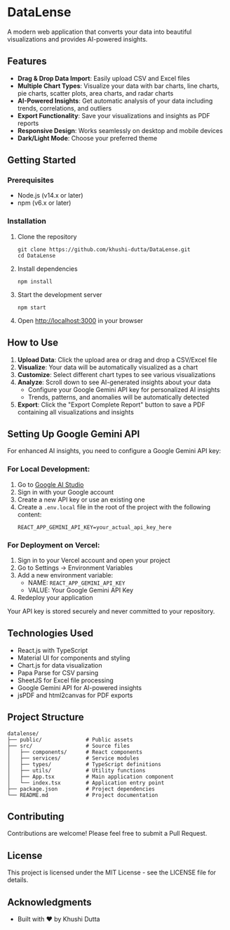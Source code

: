 # DataLense

A modern web application that converts your data into beautiful visualizations and provides AI-powered insights.

## Features

- **Drag & Drop Data Import**: Easily upload CSV and Excel files
- **Multiple Chart Types**: Visualize your data with bar charts, line charts, pie charts, scatter plots, area charts, and radar charts
- **AI-Powered Insights**: Get automatic analysis of your data including trends, correlations, and outliers
- **Export Functionality**: Save your visualizations and insights as PDF reports
- **Responsive Design**: Works seamlessly on desktop and mobile devices
- **Dark/Light Mode**: Choose your preferred theme

## Getting Started

### Prerequisites

- Node.js (v14.x or later)
- npm (v6.x or later)

### Installation

1. Clone the repository
   ```
   git clone https://github.com/khushi-dutta/DataLense.git
   cd DataLense
   ```

2. Install dependencies
   ```
   npm install
   ```

3. Start the development server
   ```
   npm start
   ```

4. Open [http://localhost:3000](http://localhost:3000) in your browser

## How to Use

1. **Upload Data**: Click the upload area or drag and drop a CSV/Excel file
2. **Visualize**: Your data will be automatically visualized as a chart
3. **Customize**: Select different chart types to see various visualizations
4. **Analyze**: Scroll down to see AI-generated insights about your data
   - Configure your Google Gemini API key for personalized AI insights
   - Trends, patterns, and anomalies will be automatically detected
5. **Export**: Click the "Export Complete Report" button to save a PDF containing all visualizations and insights

## Setting Up Google Gemini API

For enhanced AI insights, you need to configure a Google Gemini API key:

### For Local Development:

1. Go to [Google AI Studio](https://makersuite.google.com/app/apikey)
2. Sign in with your Google account
3. Create a new API key or use an existing one
4. Create a `.env.local` file in the root of the project with the following content:
   ```
   REACT_APP_GEMINI_API_KEY=your_actual_api_key_here
   ```

### For Deployment on Vercel:

1. Sign in to your Vercel account and open your project
2. Go to Settings → Environment Variables
3. Add a new environment variable:
   - NAME: `REACT_APP_GEMINI_API_KEY`
   - VALUE: Your Google Gemini API Key
4. Redeploy your application

Your API key is stored securely and never committed to your repository.

## Technologies Used

- React.js with TypeScript
- Material UI for components and styling
- Chart.js for data visualization
- Papa Parse for CSV parsing
- SheetJS for Excel file processing
- Google Gemini API for AI-powered insights
- jsPDF and html2canvas for PDF exports

## Project Structure

```
datalense/
├── public/              # Public assets
├── src/                 # Source files
│   ├── components/      # React components
│   ├── services/        # Service modules
│   ├── types/           # TypeScript definitions
│   ├── utils/           # Utility functions
│   ├── App.tsx          # Main application component
│   └── index.tsx        # Application entry point
├── package.json         # Project dependencies
└── README.md            # Project documentation
```

## Contributing

Contributions are welcome! Please feel free to submit a Pull Request.

## License

This project is licensed under the MIT License - see the LICENSE file for details.

## Acknowledgments

- Built with ❤️ by Khushi Dutta
